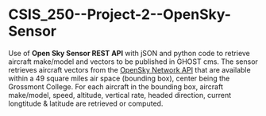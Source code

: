 # CSIS_250--Project-2--OpenSky-Sensor
Use of **Open Sky Sensor REST API** with jSON and python code to retrieve aircraft make/model and vectors to be published in GHOST cms.  The sensor retrieves aircraft vectors from the [OpenSky Network API](https://opensky-network.org/apidoc/rest.html#request) that are available within a 49 square miles air space (bounding box), center being the Grossmont College.  For each aircraft in the bounding box, aircraft make/model, speed, altitude, vertical rate, headed direction, current longtitude & latitude are retrieved or computed. 
